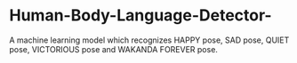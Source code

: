 # Human-Body-Language-Detector-

A machine learning model which recognizes HAPPY pose, SAD pose, QUIET pose, VICTORIOUS pose and WAKANDA FOREVER pose.
